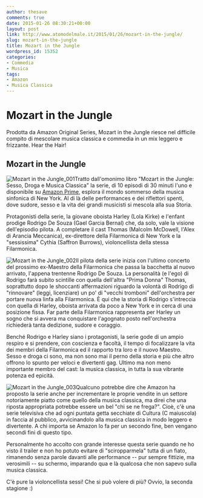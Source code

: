 ```yaml
---
author: thesave
comments: true
date: 2015-01-26 08:30:21+00:00
layout: post
link: http://www.atomodelmale.it/2015/01/26/mozart-in-the-jungle/
slug: mozart-in-the-jungle
title: Mozart in the Jungle
wordpress_id: 15352
categories:
- Commedia
- Musica
tags:
- Amazon
- Musica Classica
---
```


# Mozart in the Jungle



Prodotta da Amazon Original Series, Mozart in the Jungle riesce nel difficile compito di mescolare musica classica e commedia in un mix leggero e frizzante. Hear the Hair!



## Mozart in the Jungle



![Mozart in the Jungle_001](http://www.atomodelmale.it/wp-content/uploads/2015/01/Mozart-in-the-Jungle_001-203x300.jpg)Tratto dall'omonimo libro "Mozart in the Jungle: Sesso, Droga e Musica Classica" la serie, di 10 episodi di 30 minuti l'uno e disponibile su [Amazon Prime](http://www.amazon.com/dp/B00I3MNGCG/), esplora il mondo sommerso della musica sinfonica di New York. Al di là delle performances e dei riflettori spenti, dove sudore, sesso e la vita dei grandi musicisti si mescola alla sua Storia.

Protagonisti della serie, la giovane oboista Harley (Lola Kirke) e l'enfant prodige Rodrigo De Souza (Gael Garcia Bernal) che, da solo, vale la visione dell'episodio pilota. A completare il cast Thomas (Malcolm McDowell, l'Alex di Arancia Meccanica), ex-direttore della Filarmonica di New York e la "sessissima" Cythia (Saffron Burrows), violoncellista della stessa Filarmonica.

![Mozart in the Jungle_002](http://www.atomodelmale.it/wp-content/uploads/2015/01/Mozart-in-the-Jungle_002-300x225.jpg)Il pilota della serie inizia con l'ultimo concerto del prossimo ex-Maestro della Filarmonica che passa la bacchetta al nuovo arrivato, l'appena trentenne Rodrigo De Souza. La personalità (e l'ego) di Rodrigo farà subito scintille con quella dell'altra "Prima Donna" Thomas, soprattutto dopo le shoccanti affermazioni riguardo la volontà di Rodrigo di "rinnovare" (leggi, licenziare) un po' di "vecchi tromboni" dell'orchestra per portare nuova linfa alla Filarmonica. È qui che la storia di Rodrigo s'intreccia con quella di Harley, oboista arrivata da poco a New York e in cerca di una posizione fissa. Far parte della Filarmonica rappresenta per Harley un sogno che si avvera ma conquistare l'agognato posto nell'orchestra richiederà tanta dedizione, sudore e coraggio.



Benché Rodrigo e Harley siano i protagonisti, la serie gode di un ampio respiro e si prendere, con coscienza e facoltà, il tempo di focalizzare la vita dei membri della Filarmonica ed il rapporto tra loro e il nuovo Maestro. Sesso e droga ci sono, ma non sono mai il perno della storia e più che altro offrono lo spunto per veloci e divertenti gag. Ultimo ma non meno importante membro del cast: la musica classica, in tutta la sua vibrante potenza ed epicità.

![Mozart in the Jungle_003](http://www.atomodelmale.it/wp-content/uploads/2015/01/Mozart-in-the-Jungle_003-300x200.jpg)Qualcuno potrebbe dire che Amazon ha proposto la serie anche per incrementare le proprie vendite in un settore notoriamente piatto come quello della musica classica, ma direi che una riposta appropriata potrebbe essere un bel "chi se ne frega?".
Cioè, c'è una serie televisiva che ad ogni puntata getta secchiate di Cultura (C maiuscola) in faccia al pubblico, avvicinandolo alla musica classica in modo leggero e divertente. A chi importa se Amazon lo fa per un secondo fine, ben vengano secondi fini di questo tipo.

Personalmente ho accolto con grande interesse questa serie quando ne ho visto il trailer e non ho potuto evitare di "sciropparmela" tutta di un fiato, rimanendo senza parole davanti alle performance -- pur sempre fittizie, ma verosimili -- su schermo, imparando qua e là qualcosa che non sapevo sulla musica classica.

C'è pure la violoncellista sessi! Che si può volere di più?
Ovvio, la seconda stagione :)
